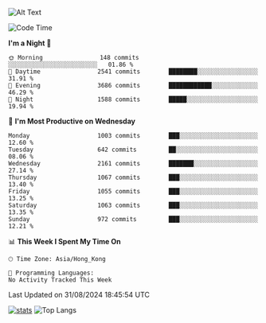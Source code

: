![Alt Text](https://media.tenor.com/3Gehha8RO-sAAAAC/goose-dance.gif)

<!--START_SECTION:waka-->
![Code Time](http://img.shields.io/badge/Code%20Time-290%20hrs%2022%20mins-blue)

**I'm a Night 🦉** 

```text
🌞 Morning                148 commits         ░░░░░░░░░░░░░░░░░░░░░░░░░   01.86 % 
🌆 Daytime                2541 commits        ████████░░░░░░░░░░░░░░░░░   31.91 % 
🌃 Evening                3686 commits        ████████████░░░░░░░░░░░░░   46.29 % 
🌙 Night                  1588 commits        █████░░░░░░░░░░░░░░░░░░░░   19.94 % 
```
📅 **I'm Most Productive on Wednesday** 

```text
Monday                   1003 commits        ███░░░░░░░░░░░░░░░░░░░░░░   12.60 % 
Tuesday                  642 commits         ██░░░░░░░░░░░░░░░░░░░░░░░   08.06 % 
Wednesday                2161 commits        ███████░░░░░░░░░░░░░░░░░░   27.14 % 
Thursday                 1067 commits        ███░░░░░░░░░░░░░░░░░░░░░░   13.40 % 
Friday                   1055 commits        ███░░░░░░░░░░░░░░░░░░░░░░   13.25 % 
Saturday                 1063 commits        ███░░░░░░░░░░░░░░░░░░░░░░   13.35 % 
Sunday                   972 commits         ███░░░░░░░░░░░░░░░░░░░░░░   12.21 % 
```


📊 **This Week I Spent My Time On** 

```text
🕑︎ Time Zone: Asia/Hong_Kong

💬 Programming Languages: 
No Activity Tracked This Week
```


 Last Updated on 31/08/2024 18:45:54 UTC
<!--END_SECTION:waka-->
[![stats](https://github-readme-stats-rose-phi.vercel.app/api?username=jxncted&count_private=true)](https://github.com/jxncted/github-readme-stats)
![Top Langs](https://github-readme-stats-rose-phi.vercel.app/api/top-langs/?username=jxncted\&layout=compact&hide=c,assembly,jupyter%20notebook)
